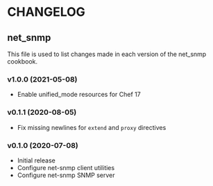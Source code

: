 # CHANGELOG

## net_snmp

This file is used to list changes made in each version of the net_snmp cookbook.

### v1.0.0 (2021-05-08)

- Enable unified_mode resources for Chef 17

### v0.1.1 (2020-08-05)

- Fix missing newlines for `extend` and `proxy` directives

### v0.1.0 (2020-07-08)

- Initial release
- Configure net-snmp client utilities
- Configure net-snmp SNMP server

